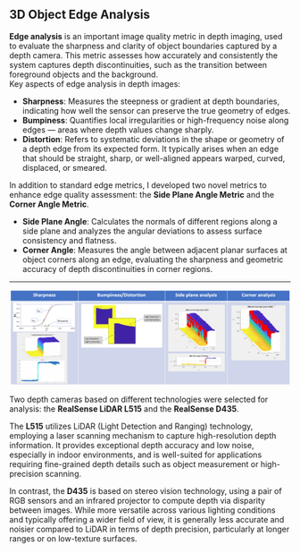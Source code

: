 ## 3D Object Edge Analysis ##

**Edge analysis** is an important image quality metric in depth imaging, used to evaluate the sharpness and clarity of object boundaries captured by a depth camera. This metric assesses how accurately and consistently the system captures depth discontinuities, such as the transition between foreground objects and the background.  
Key aspects of edge analysis in depth images:
+ **Sharpness**: Measures the steepness or gradient at depth boundaries, indicating how well the sensor can preserve the true geometry of edges.
+ **Bumpiness**: Quantifies local irregularities or high-frequency noise along edges — areas where depth values change sharply.
+ **Distortion**: Refers to systematic deviations in the shape or geometry of a depth edge from its expected form. It typically arises when an edge that should be straight, sharp, or well-aligned appears warped, curved, displaced, or smeared.

In addition to standard edge metrics, I developed two novel metrics to enhance edge quality assessment: the **Side Plane Angle Metric** and the **Corner Angle Metric**.
+ **Side Plane Angle**: Calculates the normals of different regions along a side plane and analyzes the angular deviations to assess surface consistency and flatness.
+ **Corner Angle**: Measures the angle between adjacent planar surfaces at object corners along an edge, evaluating the sharpness and geometric accuracy of depth discontinuities in corner regions.

---

<div style="text-align: center;">
  <img src="images/EdgeMetrics2.png?raw=true">
</div>

Two depth cameras based on different technologies were selected for analysis: the **RealSense LiDAR L515** and the **RealSense D435**.

The **L515** utilizes LiDAR (Light Detection and Ranging) technology, employing a laser scanning mechanism to capture high-resolution depth information. It provides exceptional depth accuracy and low noise, especially in indoor environments, and is well-suited for applications requiring fine-grained depth details such as object measurement or high-precision scanning.

In contrast, the **D435** is based on stereo vision technology, using a pair of RGB sensors and an infrared projector to compute depth via disparity between images. While more versatile across various lighting conditions and typically offering a wider field of view, it is generally less accurate and noisier compared to LiDAR in terms of depth precision, particularly at longer ranges or on low-texture surfaces.

